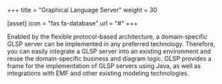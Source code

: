 +++
title = "Graphical Language Server"
weight = 30

[asset]
  icon = "fas fa-database"
  url = "#"
+++

Enabled by the flexible protocol-based architecture, a domain-specific GLSP server can be implemented in any preferred technology. Therefore, you can easily integrate a GLSP server into an existing environment and reuse the domain-specific business and diagram logic. GLSP provides a frame for the implementation of GLSP servers using Java, as well as integrations with EMF and other existing modeling technologies.
